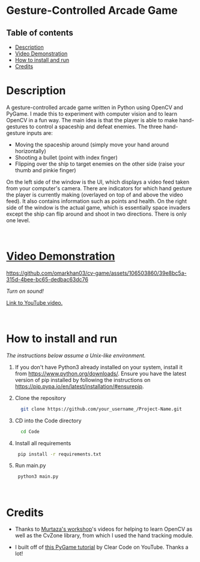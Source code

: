 # Gesture-Controlled Arcade Game

## Table of contents

- [Description](#description)
- [Video Demonstration](#video-demonstration)
- [How to install and run](#how-to-install-and-run)
- [Credits](#credits)

# Description

A gesture-controlled arcade game written in Python using OpenCV and PyGame. I made this to experiment with computer vision and to learn OpenCV in a fun way.
The main idea is that the player is able to make hand-gestures to control a spaceship and defeat enemies. The three hand-gesture inputs are:
- Moving the spaceship around (simply move your hand around horizontally)
- Shooting a bullet (point with index finger)
- Flipping over the ship to target enemies on the other side (raise your thumb and pinkie finger)

On the left side of the window is the UI, which displays a video feed taken from your computer's camera.  There are indicators for which hand gesture the player is currently making (overlayed on top of and above the video feed). It also contains information such as points and health. On the right side of the window is the actual game, which is essentially space invaders except the ship can flip around and shoot in two directions. There is only one level.

<br>

# [Video Demonstration](https://youtu.be/2USyuYQyp-k)

https://github.com/omarkhan03/cv-game/assets/106503860/39e8bc5a-315d-4bee-bc65-dedbac63dc76

*Turn on sound!*

[Link to YouTube video.](https://youtu.be/2USyuYQyp-k)

<br>

# How to install and run
*The instructions below assume a Unix-like environment.*

1. If you don't have Python3 already installed on your system, install it from https://www.python.org/downloads/. Ensure you have the latest version of pip installed by following the instructions on https://pip.pypa.io/en/latest/installation/#ensurepip.  

2. Clone the repository
    ```sh
      git clone https://github.com/your_username_/Project-Name.git
    ```
3. CD into the Code directory
     ```sh
       cd Code
     ```
4. Install all requirements
    ```sh
     pip install -r requirements.txt
    ```
5. Run main.py
    ```sh
     python3 main.py
    ```

<br>

# Credits
- Thanks to [Murtaza's workshop](https://www.youtube.com/@murtazasworkshop)'s videos for helping to learn OpenCV as well as the CvZone library, from which I used the hand tracking module.

- I built off of [this PyGame tutorial](https://www.youtube.com/watch?v=o-6pADy5Mdg) by Clear Code on YouTube. Thanks a lot!
